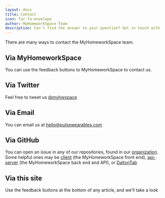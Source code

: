 ```yaml
---
layout: docs
title: Contact
icon: far fa-envelope
author: MyHomeworkSpace Team
description: Can't find the answer to your question? Get in touch with us.
---
```


There are many ways to contact the MyHomeworkSpace team.

## Via MyHomeworkSpace
You can use the feedback buttons to MyHomeworkSpace to contact us.

## Via Twitter
Feel free to tweet us [@myhwspace](https://twitter.com/myhwspace)

## Via Email
You can email us at [hello@pulsewearables.com](mailto:hello@pulsewearables.com)

## Via GitHub
You can open an issue in any of our repositories, found in our [organization](https://github.com/myhomeworkspace). Some helpful ones may be [client](https://github.com/myhomeworkspace/client) (the MyHomeworkSpace front end), [api-server](https://github.com/myhomeworkspace/api-server) (the MyHomeworkSpace back end and API), or [DaltonTab](https://github.com/ultimathexers/daltontab)

## Via this site
Use the feedback buttons at the bottom of any article, and we'll take a look
